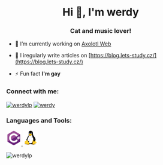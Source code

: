<h1 align="center">Hi 👋, I'm werdy</h1>
<h3 align="center">Cat and music lover!</h3>

- 🔭 I’m currently working on [Axolotl Web](https://github.com/werdylp/AxolotlWeb)

- 📝 I iregularly write articles on [https://blog.lets-study.cz/](https://blog.lets-study.cz/)

- ⚡ Fun fact **I'm gay**

<h3 align="left">Connect with me:</h3>
<p align="left">
<a href="https://twitter.com/werdylp" target="blank"><img align="center" src="https://raw.githubusercontent.com/rahuldkjain/github-profile-readme-generator/master/src/images/icons/Social/twitter.svg" alt="werdylp" height="30" width="40" /></a>
<a href="https://www.youtube.com/c/werdy" target="blank"><img align="center" src="https://raw.githubusercontent.com/rahuldkjain/github-profile-readme-generator/master/src/images/icons/Social/youtube.svg" alt="werdy" height="30" width="40" /></a>
</p>

<h3 align="left">Languages and Tools:</h3>
<p align="left"> <a href="https://www.w3schools.com/cs/" target="_blank" rel="noreferrer"> <img src="https://raw.githubusercontent.com/devicons/devicon/master/icons/csharp/csharp-original.svg" alt="csharp" width="40" height="40"/> </a> <a href="https://www.linux.org/" target="_blank" rel="noreferrer"> <img src="https://raw.githubusercontent.com/devicons/devicon/master/icons/linux/linux-original.svg" alt="linux" width="40" height="40"/> </a> </p>

<p><img align="center" src="https://github-readme-streak-stats.herokuapp.com/?user=werdylp&theme=dark" alt="werdylp" /></p>


